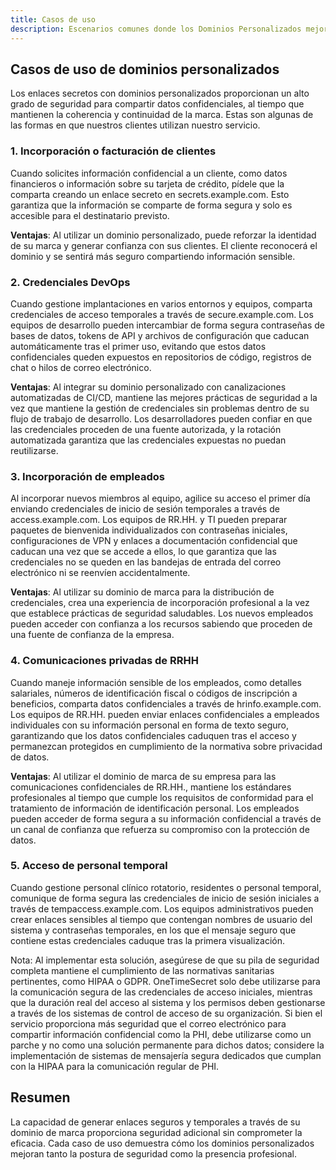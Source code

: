 ```yaml
---
title: Casos de uso
description: Escenarios comunes donde los Dominios Personalizados mejoran la seguridad para compartir información sensible.
---
```


## Casos de uso de dominios personalizados

Los enlaces secretos con dominios personalizados proporcionan un alto grado de seguridad para compartir datos confidenciales, al tiempo que mantienen la coherencia y continuidad de la marca. Estas son algunas de las formas en que nuestros clientes utilizan nuestro servicio.

### 1. Incorporación o facturación de clientes

Cuando solicites información confidencial a un cliente, como datos financieros o información sobre su tarjeta de crédito, pídele que la comparta creando un enlace secreto en secrets.example.com. Esto garantiza que la información se comparte de forma segura y solo es accesible para el destinatario previsto.

**Ventajas**: Al utilizar un dominio personalizado, puede reforzar la identidad de su marca y generar confianza con sus clientes. El cliente reconocerá el dominio y se sentirá más seguro compartiendo información sensible.

### 2. Credenciales DevOps

Cuando gestione implantaciones en varios entornos y equipos, comparta credenciales de acceso temporales a través de secure.example.com. Los equipos de desarrollo pueden intercambiar de forma segura contraseñas de bases de datos, tokens de API y archivos de configuración que caducan automáticamente tras el primer uso, evitando que estos datos confidenciales queden expuestos en repositorios de código, registros de chat o hilos de correo electrónico.

**Ventajas**: Al integrar su dominio personalizado con canalizaciones automatizadas de CI/CD, mantiene las mejores prácticas de seguridad a la vez que mantiene la gestión de credenciales sin problemas dentro de su flujo de trabajo de desarrollo. Los desarrolladores pueden confiar en que las credenciales proceden de una fuente autorizada, y la rotación automatizada garantiza que las credenciales expuestas no puedan reutilizarse.

### 3. Incorporación de empleados

Al incorporar nuevos miembros al equipo, agilice su acceso el primer día enviando credenciales de inicio de sesión temporales a través de access.example.com. Los equipos de RR.HH. y TI pueden preparar paquetes de bienvenida individualizados con contraseñas iniciales, configuraciones de VPN y enlaces a documentación confidencial que caducan una vez que se accede a ellos, lo que garantiza que las credenciales no se queden en las bandejas de entrada del correo electrónico ni se reenvíen accidentalmente.

**Ventajas**: Al utilizar su dominio de marca para la distribución de credenciales, crea una experiencia de incorporación profesional a la vez que establece prácticas de seguridad saludables. Los nuevos empleados pueden acceder con confianza a los recursos sabiendo que proceden de una fuente de confianza de la empresa.

### 4. Comunicaciones privadas de RRHH

Cuando maneje información sensible de los empleados, como detalles salariales, números de identificación fiscal o códigos de inscripción a beneficios, comparta datos confidenciales a través de hrinfo.example.com. Los equipos de RR.HH. pueden enviar enlaces confidenciales a empleados individuales con su información personal en forma de texto seguro, garantizando que los datos confidenciales caduquen tras el acceso y permanezcan protegidos en cumplimiento de la normativa sobre privacidad de datos.

**Ventajas**: Al utilizar el dominio de marca de su empresa para las comunicaciones confidenciales de RR.HH., mantiene los estándares profesionales al tiempo que cumple los requisitos de conformidad para el tratamiento de información de identificación personal. Los empleados pueden acceder de forma segura a su información confidencial a través de un canal de confianza que refuerza su compromiso con la protección de datos.

### 5. Acceso de personal temporal
Cuando gestione personal clínico rotatorio, residentes o personal temporal, comunique de forma segura las credenciales de inicio de sesión iniciales a través de tempaccess.example.com. Los equipos administrativos pueden crear enlaces sensibles al tiempo que contengan nombres de usuario del sistema y contraseñas temporales, en los que el mensaje seguro que contiene estas credenciales caduque tras la primera visualización.

Nota: Al implementar esta solución, asegúrese de que su pila de seguridad completa mantiene el cumplimiento de las normativas sanitarias pertinentes, como HIPAA o GDPR. OneTimeSecret solo debe utilizarse para la comunicación segura de las credenciales de acceso iniciales, mientras que la duración real del acceso al sistema y los permisos deben gestionarse a través de los sistemas de control de acceso de su organización. Si bien el servicio proporciona más seguridad que el correo electrónico para compartir información confidencial como la PHI, debe utilizarse como un parche y no como una solución permanente para dichos datos; considere la implementación de sistemas de mensajería segura dedicados que cumplan con la HIPAA para la comunicación regular de PHI.

## Resumen

La capacidad de generar enlaces seguros y temporales a través de su dominio de marca proporciona seguridad adicional sin comprometer la eficacia. Cada caso de uso demuestra cómo los dominios personalizados mejoran tanto la postura de seguridad como la presencia profesional.
